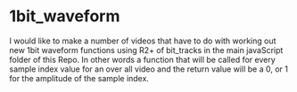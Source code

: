 # 1bit_waveform

I would like to make a number of videos that have to do with working out new 1bit waveform functions using R2+ of bit\_tracks in the main javaScript folder of this Repo. In other words a function that will be called for every sample index value for an over all video and the return value will be a 0, or 1 for the amplitude of the sample index.

